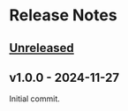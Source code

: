 # Release Notes

## [Unreleased](https://github.com/larakek/health-check/compare/master...v1.x)

## v1.0.0 - 2024-11-27

Initial commit.

